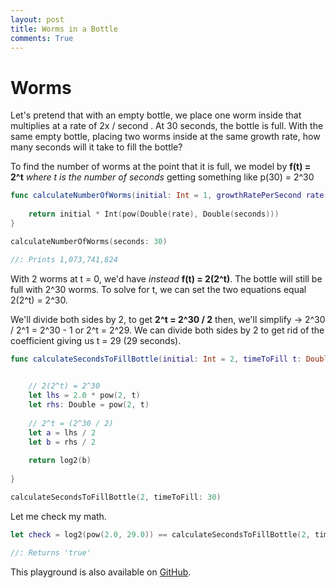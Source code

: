 ```yaml
---
layout: post
title: Worms in a Bottle
comments: True
---
```


# Worms

Let's pretend that with an empty bottle, we place one worm inside that multiplies at a rate of 2x / second . At 30 seconds, the bottle is full. With the same empty bottle, placing two worms inside at the same growth rate, how many seconds will it take to fill the bottle?

To find the number of worms at the point that it is full, we model by  __f(t) = 2^t__ _where t is the number of seconds_ getting something like p(30) = 2^30

```swift
func calculateNumberOfWorms(initial: Int = 1, growthRatePerSecond rate: UInt = 2, seconds: UInt) -> Int {
    
    return initial * Int(pow(Double(rate), Double(seconds)))
}

calculateNumberOfWorms(seconds: 30)

//: Prints 1,073,741,824
```

With 2 worms at t = 0, we'd have _instead_ __f(t) = 2(2^t)__. The bottle will still be full with 2^30 worms. To solve for t, we can set the two equations equal 2(2^t) = 2^30.

We'll divide both sides by 2, to get __2^t = 2^30 / 2__ then, we'll simplify -> 2^30 / 2^1 =  2^30 - 1 or 2^t = 2^29. We can divide both sides by 2 to get rid of the coefficient giving us t = 29 (29 seconds).

```swift
func calculateSecondsToFillBottle(initial: Int = 2, timeToFill t: Double) -> Double {

    
    // 2(2^t) = 2^30
    let lhs = 2.0 * pow(2, t)
    let rhs: Double = pow(2, t)
    
    // 2^t = (2^30 / 2)
    let a = lhs / 2
    let b = rhs / 2
    
    return log2(b)
    
}

calculateSecondsToFillBottle(2, timeToFill: 30)
```

Let me check my math.

```swift
let check = log2(pow(2.0, 29.0)) == calculateSecondsToFillBottle(2, timeToFill: 30)

//: Returns 'true'
```
This playground is also available on [GitHub](https://github.com/macbellingrath/Swift-Algorithms-and-Data-Structures/tree/master/Worms.playground). 
